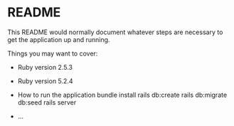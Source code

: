 # README

This README would normally document whatever steps are necessary to get the
application up and running.

Things you may want to cover:

* Ruby version
  2.5.3
  
* Ruby version
  5.2.4

* How to run the application
  bundle install
  rails db:create
  rails db:migrate db:seed
  rails server
* ...
